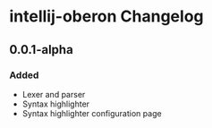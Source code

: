 <!-- Keep a Changelog guide -> https://keepachangelog.com -->

# intellij-oberon Changelog

## 0.0.1-alpha
### Added
- Lexer and parser
- Syntax highlighter
- Syntax highlighter configuration page
